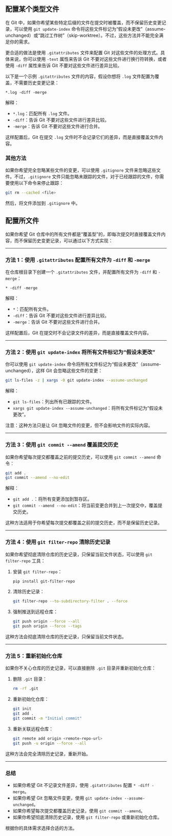 ## 配置某个类型文件

在 Git 中，如果你希望某些特定后缀的文件在提交时被覆盖，而不保留历史变更记录，可以使用 `git update-index` 命令将这些文件标记为“假设未更改”（assume-unchanged）或“跳过工作树”（skip-worktree）。不过，这些方法并不能完全满足你的需求。

更合适的做法是使用 `.gitattributes` 文件来配置 Git 对这些文件的处理方式。具体来说，你可以使用 `-text` 属性来告诉 Git 不要对这些文件进行换行符转换，或者使用 `-diff` 属性来告诉 Git 不要对这些文件进行差异比较。

以下是一个示例 `.gitattributes` 文件的内容，假设你想将 `.log` 文件配置为覆盖，不需要历史变更记录：

```plaintext
*.log -diff -merge
```

解释：
- `*.log`：匹配所有 `.log` 文件。
- `-diff`：告诉 Git 不要对这些文件进行差异比较。
- `-merge`：告诉 Git 不要对这些文件进行合并。

这样配置后，Git 在提交 `.log` 文件时不会记录它们的差异，而是直接覆盖文件内容。

### 其他方法

如果你希望完全忽略某些文件的变更，可以使用 `.gitignore` 文件来忽略这些文件。不过，`.gitignore` 文件只能忽略未跟踪的文件，对于已经跟踪的文件，你需要使用以下命令来停止跟踪：

```bash
git rm --cached <file>
```

然后，将文件添加到 `.gitignore` 中。

## 配置所文件
如果你希望 Git 仓库中的所有文件都是“覆盖型”的，即每次提交时直接覆盖文件内容，而不保留历史变更记录，可以通过以下方式实现：

---

### 方法 1：使用 `.gitattributes` 配置所有文件为 `-diff` 和 `-merge`
在仓库根目录下创建一个 `.gitattributes` 文件，并配置所有文件为 `-diff` 和 `-merge`：

```plaintext
* -diff -merge
```

解释：
- `*`：匹配所有文件。
- `-diff`：告诉 Git 不要对这些文件进行差异比较。
- `-merge`：告诉 Git 不要对这些文件进行合并。

这样配置后，Git 在提交时不会记录文件的差异，而是直接覆盖文件内容。

---

### 方法 2：使用 `git update-index` 将所有文件标记为“假设未更改”
你可以使用 `git update-index` 命令将所有文件标记为“假设未更改”（assume-unchanged），这样 Git 会忽略这些文件的变更：

```bash
git ls-files -z | xargs -0 git update-index --assume-unchanged
```

解释：
- `git ls-files`：列出所有已跟踪的文件。
- `xargs git update-index --assume-unchanged`：将所有文件标记为“假设未更改”。

注意：这种方法只是让 Git 忽略文件的变更，但不会影响文件的实际内容。

---

### 方法 3：使用 `git commit --amend` 覆盖提交历史
如果你希望每次提交都覆盖之前的提交历史，可以使用 `git commit --amend` 命令：

```bash
git add .
git commit --amend --no-edit
```

解释：
- `git add .`：将所有变更添加到暂存区。
- `git commit --amend --no-edit`：将当前变更合并到上一次提交中，覆盖提交历史。

这种方法适用于你希望每次提交都覆盖之前的提交历史，而不是保留历史记录。

---

### 方法 4：使用 `git filter-repo` 清除历史记录
如果你希望彻底清除仓库的历史记录，只保留当前文件状态，可以使用 `git filter-repo` 工具：

1. 安装 `git filter-repo`：
   ```bash
   pip install git-filter-repo
   ```

2. 清除历史记录：
   ```bash
   git filter-repo --to-subdirectory-filter . --force
   ```

3. 强制推送到远程仓库：
   ```bash
   git push origin --force --all
   git push origin --force --tags
   ```

这种方法会彻底清除仓库的历史记录，只保留当前文件状态。

---

### 方法 5：重新初始化仓库
如果你不关心仓库的历史记录，可以直接删除 `.git` 目录并重新初始化仓库：

1. 删除 `.git` 目录：
   ```bash
   rm -rf .git
   ```

2. 重新初始化仓库：
   ```bash
   git init
   git add .
   git commit -m "Initial commit"
   ```

3. 重新关联远程仓库：
   ```bash
   git remote add origin <remote-repo-url>
   git push -u origin --force --all
   ```

这种方法会完全清除历史记录，重新开始。

---

### 总结
- 如果你希望 Git 不记录文件差异，使用 `.gitattributes` 配置 `* -diff -merge`。
- 如果你希望 Git 忽略文件变更，使用 `git update-index --assume-unchanged`。
- 如果你希望每次提交都覆盖历史记录，使用 `git commit --amend`。
- 如果你希望彻底清除历史记录，使用 `git filter-repo` 或重新初始化仓库。

根据你的具体需求选择合适的方法。